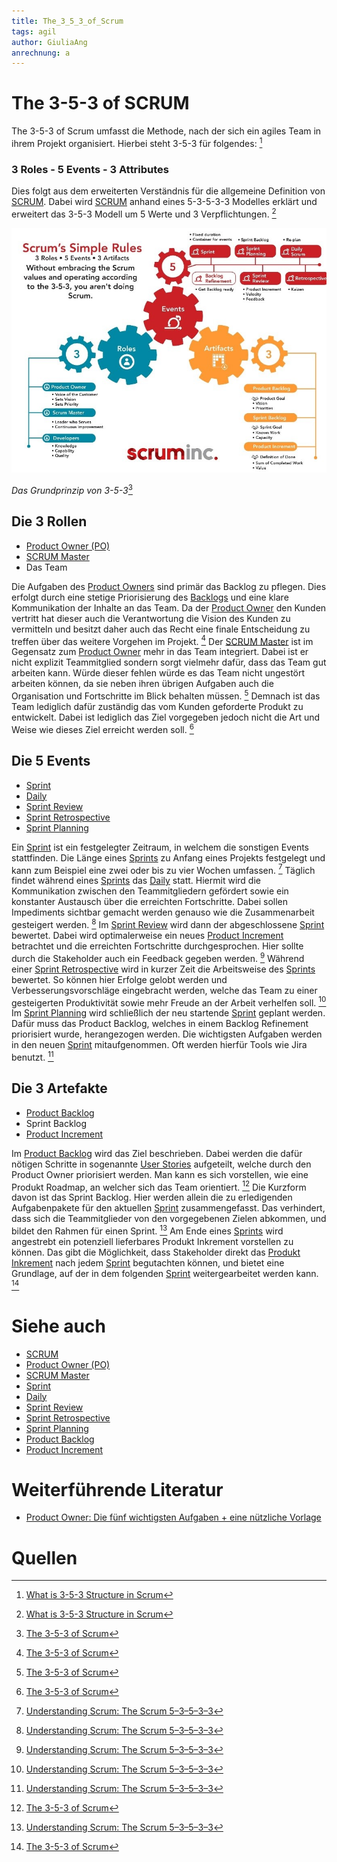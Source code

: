```yaml
---
title: The_3_5_3_of_Scrum
tags: agil
author: GiuliaAng
anrechnung: a
---
```


# The 3-5-3 of SCRUM

The 3-5-3 of Scrum umfasst die Methode, nach der sich ein agiles Team in ihrem Projekt organisiert. Hierbei steht 3-5-3 für folgendes: [^1]

### 3 Roles - 5 Events - 3 Attributes

Dies folgt aus dem erweiterten Verständnis für die allgemeine Definition von [SCRUM](SCRUM.md). Dabei wird [SCRUM](SCRUM.md) anhand eines 5-3-5-3-3 Modelles erklärt und erweitert das 3-5-3 Modell um 5 Werte und 3 Verpflichtungen. [^1]

![Grundprinzip](The_3_5_3_of_Scrum/Scrum.jpg)

*Das Grundprinzip von 3-5-3*[^2]

## Die 3 Rollen

* [Product Owner (PO)](Product_Owner.md)
* [SCRUM Master](Scrum_Master.md)
* Das Team

Die Aufgaben des [Product Owners](Product_Owner.md) sind primär das Backlog zu pflegen. Dies erfolgt durch eine stetige Priorisierung des [Backlogs](Product_Backlog.md) und eine klare Kommunikation der Inhalte an das Team. Da der [Product Owner](Product_Owner.md) den Kunden vertritt hat dieser auch die Verantwortung die Vision des Kunden zu vermitteln und besitzt daher auch das Recht eine finale Entscheidung zu treffen über das weitere Vorgehen im Projekt. [^2]
Der [SCRUM Master](Scrum_Master.md) ist im Gegensatz zum [Product Owner](Product_Owner.md) mehr in das Team integriert. Dabei ist er nicht explizit Teammitglied sondern sorgt vielmehr dafür, dass das Team gut arbeiten kann. Würde dieser fehlen würde es das Team nicht ungestört arbeiten können, da sie neben ihren übrigen Aufgaben auch die Organisation und Fortschritte im Blick behalten müssen. [^2]
Demnach ist das Team lediglich dafür zuständig das vom Kunden geforderte Produkt zu entwickelt. Dabei ist lediglich das Ziel vorgegeben jedoch nicht die Art und Weise wie dieses Ziel erreicht werden soll. [^2]

## Die 5 Events

* [Sprint](Sprint.md)
* [Daily](Daily_Scrum.md)
* [Sprint Review](Sprint_Review.md)
* [Sprint Retrospective](Retrospective.md)
* [Sprint Planning](Sprint_Planning.md)

Ein [Sprint](Sprint.md) ist ein festgelegter Zeitraum, in welchem die sonstigen Events stattfinden. Die Länge eines [Sprints](Sprint.md) zu Anfang eines Projekts festgelegt und kann zum Beispiel eine zwei oder bis zu vier Wochen umfassen. [^3]
Täglich findet während eines [Sprints](Sprint.md) das [Daily](Daily_Scrum.md) statt. Hiermit wird die Kommunikation zwischen den Teammitgliedern gefördert sowie ein konstanter Austausch über die erreichten Fortschritte. Dabei sollen Impediments sichtbar gemacht werden genauso wie die Zusammenarbeit gesteigert werden. [^3]
Im [Sprint Review](Sprint_Review.md) wird dann der abgeschlossene [Sprint](Sprint.md) bewertet. Dabei wird optimalerweise ein neues [Product Increment](Increment.md) betrachtet und die erreichten Fortschritte durchgesprochen. Hier sollte durch die Stakeholder auch ein Feedback gegeben werden. [^3]
Während einer [Sprint Retrospective](Retrospective.md) wird in kurzer Zeit die Arbeitsweise des [Sprints](Sprint.md) bewertet. So können hier Erfolge gelobt werden und Verbesserungsvorschläge eingebracht werden, welche das Team zu einer gesteigerten Produktivität sowie mehr Freude an der Arbeit verhelfen soll. [^3]
Im [Sprint Planning](Sprint_Planning.md) wird schließlich der neu startende [Sprint](Sprint.md) geplant werden. Dafür muss das Product Backlog, welches in einem Backlog Refinement priorisiert wurde, herangezogen werden. Die wichtigsten Aufgaben werden in den neuen [Sprint](Sprint.md) mitaufgenommen. Oft werden hierfür Tools wie Jira benutzt. [^3]

## Die 3 Artefakte

* [Product Backlog](Product_Backlog.md)
* Sprint Backlog
* [Product Increment](Increment.md)

Im [Product Backlog](Product_Backlog.md) wird das Ziel beschrieben. Dabei werden die dafür nötigen Schritte in sogenannte [User Stories](User_Story.md) aufgeteilt, welche durch den Product Owner priorisiert werden. Man kann es sich vorstellen, wie eine Produkt Roadmap, an welcher sich das Team orientiert. [^2]
Die Kurzform davon ist das Sprint Backlog. Hier werden allein die zu erledigenden Aufgabenpakete für den aktuellen [Sprint](Sprint.md) zusammengefasst. Das verhindert, dass sich die Teammitglieder von den vorgegebenen Zielen abkommen, und bildet den Rahmen für einen Sprint. [^3]
Am Ende eines [Sprints](Sprint.md) wird angestrebt ein potenziell lieferbares Produkt Inkrement vorstellen zu können. Das gibt die Möglichkeit, dass Stakeholder direkt das [Produkt Inkrement](Increment.md) nach jedem [Sprint](Sprint.md) begutachten können, und bietet eine Grundlage, auf der in dem folgenden [Sprint](Sprint.md) weitergearbeitet werden kann. [^2]


# Siehe auch

* [SCRUM](SCRUM.md)
* [Product Owner (PO)](Product_Owner.md)
* [SCRUM Master](Scrum_Master.md)
* [Sprint](Sprint.md)
* [Daily](Daily_Scrum.md)
* [Sprint Review](Sprint_Review.md)
* [Sprint Retrospective](Retrospective.md)
* [Sprint Planning](Sprint_Planning.md)
* [Product Backlog](Product_Backlog.md)
* [Product Increment](Increment.md)


# Weiterführende Literatur

* [Product Owner: Die fünf wichtigsten Aufgaben + eine nützliche Vorlage](https://agilescrumgroup.de/product-owner-aufgaben/)

# Quellen

[^1]: [What is 3-5-3 Structure in Scrum](https://www.zentao.pm/blog/3-5-3-structure-scrum-136.html)
[^2]: [The 3-5-3 of Scrum](https://www.scruminc.com/the-3-5-3-of-scrum/)
[^3]: [Understanding Scrum: The Scrum 5–3–5–3–3](https://medium.com/agile-outside-the-box/understanding-scrum-the-scrum-5-3-5-3-3-d8c2553899df)
